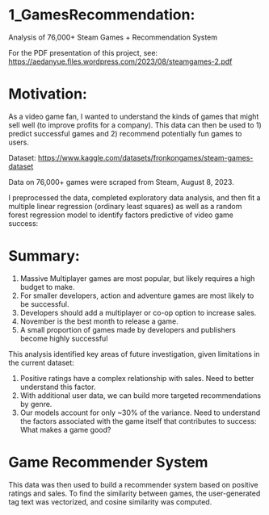 # 1_GamesRecommendation:
Analysis of 76,000+ Steam Games + Recommendation System

For the PDF presentation of this project, see: https://aedanyue.files.wordpress.com/2023/08/steamgames-2.pdf

# Motivation:
As a video game fan, I wanted to understand the kinds of games that might sell well (to improve profits for a company). This data can then be used to 1) predict successful games and 2) recommend potentially fun games to users.

Dataset: https://www.kaggle.com/datasets/fronkongames/steam-games-dataset

Data on 76,000+ games were scraped from Steam, August 8, 2023.

I preprocessed the data, completed exploratory data analysis, and then fit a multiple linear regression (ordinary least squares) as well as a random forest regression model to identify factors predictive of video game success:

# Summary:
1. Massive Multiplayer games are most popular, but likely requires a high budget to make.
2. For smaller developers, action and adventure games are most likely to be successful.
3. Developers should add a multiplayer or co-op option to increase sales.
4. November is the best month to release a game.
5. A small proportion of games made by developers and publishers become highly successful

This analysis identified key areas of future investigation, given limitations in the current dataset:
1. Positive ratings have a complex relationship with sales. Need to better understand this factor.
2. With additional user data, we can build more targeted recommendations by genre.
3. Our models account for only ~30% of the variance. Need to understand the factors associated
with the game itself that contributes to success: What makes a game good?

# Game Recommender System
This data was then used to build a recommender system based on positive ratings and sales. To find the similarity between games, the user-generated tag text was vectorized, and cosine similarity was computed. 


